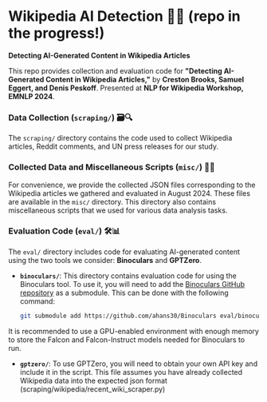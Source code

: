 # Wikipedia AI Detection 📄🤖 (repo in the progress!)

**Detecting AI-Generated Content in Wikipedia Articles**

This repo provides collection and evaluation code for **"Detecting AI-Generated Content in Wikipedia Articles,"** by **Creston Brooks, Samuel Eggert, and Denis Peskoff**. Presented at **NLP for Wikipedia Workshop, EMNLP 2024**.

### Data Collection (`scraping/`) 🗃️🔍

The `scraping/` directory contains the code used to collect Wikipedia articles, Reddit comments, and UN press releases for our study.

### Collected Data and Miscellaneous Scripts (`misc/`) 📂✨

For convenience, we provide the collected JSON files corresponding to the Wikipedia articles we gathered and evaluated in August 2024. These files are available in the `misc/` directory. This directory also contains miscellaneous scripts that we used for various data analysis tasks.

### Evaluation Code (`eval/`) 🛠️📊

The `eval/` directory includes code for evaluating AI-generated content using the two tools we consider: **Binoculars** and **GPTZero**. 

- **`binoculars/`**: This directory contains evaluation code for using the Binoculars tool. To use it, you will need to add the [Binoculars GitHub repository](https://github.com/ahans30/Binoculars) as a submodule. This can be done with the following command:

  ```bash
  git submodule add https://github.com/ahans30/Binoculars eval/binoculars

 It is recommended to use a GPU-enabled environment with enough memory to store the Falcon and Falcon-Instruct models needed for Binoculars to run.

- **`gptzero/`**: To use GPTZero, you will need to obtain your own API key and include it in the script. This file assumes you have already collected Wikipedia data into the expected json format (scraping/wikipedia/recent_wiki_scraper.py)

